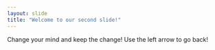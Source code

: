 ```yaml
---
layout: slide
title: "Welcome to our second slide!"
---
```

Change your mind and keep the change!
Use the left arrow to go back!
